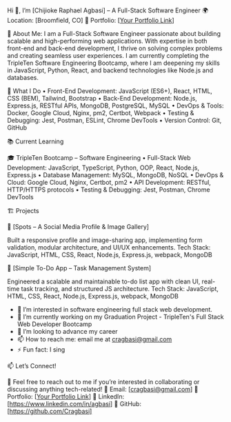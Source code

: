 Hi 👋, I’m [Chijioke Raphael Agbasi] – A Full-Stack Software Engineer
🌍 Location: [Broomfield, CO]
🔗 Portfolio: [[Your Portfolio Link](https://www.linkedin.com/in/agbasi)]

🚀 About Me: I am a Full-Stack Software Engineer passionate about building scalable and high-performing web applications. With expertise in both front-end and back-end development, I thrive on solving complex problems and creating seamless user experiences. I am currently completing the TripleTen Software Engineering Bootcamp, where I am deepening my skills in JavaScript, Python, React, and backend technologies like Node.js and databases.

🌟 What I Do
	•	Front-End Development: JavaScript (ES6+), React, HTML, CSS (BEM), Tailwind, Bootstrap
	•	Back-End Development: Node.js, Express.js, RESTful APIs, MongoDB, PostgreSQL, MySQL
	•	DevOps & Tools: Docker, Google Cloud, Nginx, pm2, Certbot, Webpack
	•	Testing & Debugging: Jest, Postman, ESLint, Chrome DevTools
	•	Version Control: Git, GitHub
 
 📚 Current Learning

🎓 TripleTen Bootcamp – Software Engineering
	•	Full-Stack Web Development: JavaScript, TypeScript, Python, OOP, React, Node.js, Express.js
	•	Database Management: MySQL, MongoDB, NoSQL
	•	DevOps & Cloud: Google Cloud, Nginx, Certbot, pm2
	•	API Development: RESTful, HTTP/HTTPS protocols
	•	Testing & Debugging: Jest, Postman, Chrome DevTools

 🏗️ Projects

🔹 [Spots – A Social Media Profile & Image Gallery]

Built a responsive profile and image-sharing app, implementing form validation, modular architecture, and UI/UX enhancements.
Tech Stack: JavaScript, HTML, CSS, React, Node.js, Express.js, webpack, MongoDB

🔹 [Simple To-Do App – Task Management System]

Engineered a scalable and maintainable to-do list app with clean UI, real-time task tracking, and structured JS architecture.
Tech Stack: JavaScript, HTML, CSS, React, Node.js, Express.js, webpack, MongoDB

- 👀 I’m interested in software engineering full stack web development.
- 🌱 I’m currently working on my Graduation Project - TripleTen's Full Stack Web Developer Bootcamp
- 💞️ I’m looking to advance my career
- 📫 How to reach me: email me at cragbasi@gmail.com
- ⚡ Fun fact: I sing

📫 Let’s Connect!

💬 Feel free to reach out to me if you’re interested in collaborating or discussing anything tech-related!
📧 Email: [cragbasi@gmail.com]
🔗 Portfolio: [[Your Portfolio Link](https://www.linkedin.com/in/agbasi)]
💼 LinkedIn: [https://www.linkedin.com/in/agbasi]
🐙 GitHub: [https://github.com/Cragbasi]
<!---
Cragbasi/Cragbasi is a ✨ special ✨ repository because its `README.md` (this file) appears on your GitHub profile.
You can click the Preview link to take a look at your changes.
--->


<!---
Cragbasi/Cragbasi is a ✨ special ✨ repository because its `README.md` (this file) appears on your GitHub profile.
You can click the Preview link to take a look at your changes.
--->
